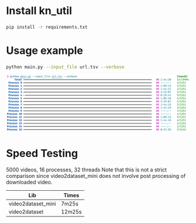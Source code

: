 # Install kn_util

```bash
pip install -r requirements.txt
```

# Usage example

```bash
python main.py --input_file url.tsv --verbose
```

![alt text](assets/image.png)

# Speed Testing

5000 videos, 16 processes, 32 threads
Note that this is not a strict comparison since video2dataset_mini does not involve post processing of downloaded video.

| Lib                | Times  |
| ------------------ | ------ |
| video2dataset_mini | 7m25s  |
| video2dataset      | 12m25s |
